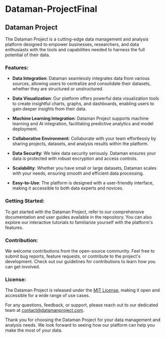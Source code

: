 # Dataman-ProjectFinal
## Dataman Project

The Dataman Project is a cutting-edge data management and analysis platform designed to empower businesses, researchers, and data enthusiasts with the tools and capabilities needed to harness the full potential of their data.

### Features:

- **Data Integration**: Dataman seamlessly integrates data from various sources, allowing users to centralize and consolidate their datasets, whether they are structured or unstructured.

- **Data Visualization**: Our platform offers powerful data visualization tools to create insightful charts, graphs, and dashboards, enabling users to gain deeper insights from their data.

- **Machine Learning Integration**: Dataman Project supports machine learning and AI integration, facilitating predictive analytics and model deployment.

- **Collaborative Environment**: Collaborate with your team effortlessly by sharing projects, datasets, and analysis results within the platform.

- **Data Security**: We take data security seriously. Dataman ensures your data is protected with robust encryption and access controls.

- **Scalability**: Whether you have small or large datasets, Dataman scales with your needs, ensuring smooth and efficient data processing.

- **Easy-to-Use**: The platform is designed with a user-friendly interface, making it accessible to both data experts and novices.

### Getting Started:

To get started with the Dataman Project, refer to our comprehensive documentation and user guides available in the repository. You can also explore our interactive tutorials to familiarize yourself with the platform's features.

### Contribution:

We welcome contributions from the open-source community. Feel free to submit bug reports, feature requests, or contribute to the project's development. Check out our guidelines for contributions to learn how you can get involved.

### License:

The Dataman Project is released under the [MIT License](LICENSE), making it open and accessible for a wide range of use cases.

For any questions, feedback, or support, please reach out to our dedicated team at [contact@datamanproject.com](mailto:contact@datamanproject.com).

Thank you for choosing the Dataman Project for your data management and analysis needs. We look forward to seeing how our platform can help you make the most of your data.
